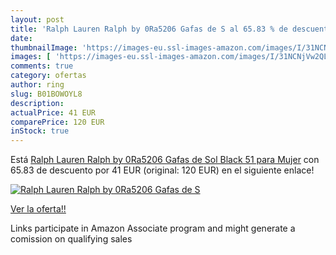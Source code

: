 ```yaml
---
layout: post
title: 'Ralph Lauren Ralph by 0Ra5206 Gafas de S al 65.83 % de descuento'
date: 
thumbnailImage: 'https://images-eu.ssl-images-amazon.com/images/I/31NCNjVw2QL._SL200_.jpg'
images: [ 'https://images-eu.ssl-images-amazon.com/images/I/31NCNjVw2QL._SL200_.jpg' ]
comments: true
category: ofertas
author: ring
slug: B01BOWOYL8
description:
actualPrice: 41 EUR
comparePrice: 120 EUR
inStock: true
---
```


Está [Ralph Lauren Ralph by 0Ra5206 Gafas de Sol  Black  51 para Mujer](https://www.amazon.es/dp/B01BOWOYL8/?tag=tolees-21) con 65.83 de descuento por 41 EUR (original: 120 EUR) en el siguiente enlace!

[![Ralph Lauren Ralph by 0Ra5206 Gafas de S](https://images-eu.ssl-images-amazon.com/images/I/31NCNjVw2QL._SL200_.jpg)](https://www.amazon.es/dp/B01BOWOYL8/?tag=tolees-21)

[Ver la oferta!!](https://www.amazon.es/dp/B01BOWOYL8/?tag=tolees-21)

Links participate in Amazon Associate program and might generate a comission on qualifying sales


